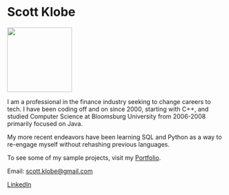 # Scott Klobe

<img src="https://kibagari.github.io/images/scott.jpg" width="150" height="150">

I am a professional in the finance industry seeking to change careers to tech.  I have been coding off and on since 2000, starting with C++,  and studied Computer Science at Bloomsburg University from 2006-2008 primarily focused on Java. 

My more recent endeavors have been learning SQL and Python as a way to re-engage myself without rehashing previous languages.

To see some of my sample projects, visit my [Portfolio](https://kibagari.github.io/Portfolio/).

Email: <scott.klobe@gmail.com>

[LinkedIn](https://www.linkedin.com/in/scott-klobe-09a88355/)
